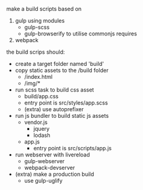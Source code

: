

make a build scripts based on
1. gulp using modules
   * gulp-scss
   * gulp-browserify to utilise commonjs requires
2. webpack

the build scrips should:
* create a target folder named 'build'
* copy static assets to the /build folder
  * /index.html
  * /img/*  
* run scss task to build css asset
  * build/app.css
  * entry point is src/styles/app.scss
  * (extra) use autoprefixer
* run js bundler to build static js assets
  * vendor.js 
     * jquery
     * lodash
  * app.js
     * entry point is src/scripts/app.js
* run webserver with livereload
  * gulp-webserver
  * webpack-devserver
* (extra) make a production build
  * use gulp-uglify
  